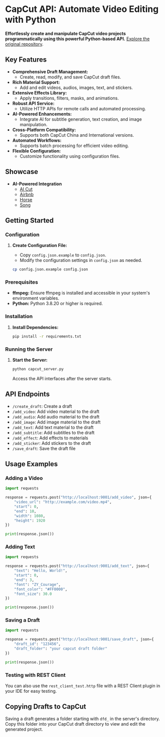 # CapCut API: Automate Video Editing with Python

**Effortlessly create and manipulate CapCut video projects programmatically using this powerful Python-based API.**  [Explore the original repository](https://github.com/sun-guannan/CapCutAPI).

## Key Features

*   **Comprehensive Draft Management:**
    *   Create, read, modify, and save CapCut draft files.
*   **Rich Material Support:**
    *   Add and edit videos, audios, images, text, and stickers.
*   **Extensive Effects Library:**
    *   Apply transitions, filters, masks, and animations.
*   **Robust API Service:**
    *   Utilize HTTP APIs for remote calls and automated processing.
*   **AI-Powered Enhancements:**
    *   Integrate AI for subtitle generation, text creation, and image manipulation.
*   **Cross-Platform Compatibility:**
    *   Supports both CapCut China and International versions.
*   **Automated Workflows:**
    *   Supports batch processing for efficient video editing.
*   **Flexible Configuration:**
    *   Customize functionality using configuration files.

## Showcase

*   **AI-Powered Integration**
    *   [AI Cut](https://www.youtube.com/watch?v=fBqy6WFC78E)
    *   [Airbnb](https://www.youtube.com/watch?v=1zmQWt13Dx0)
    *   [Horse](https://www.youtube.com/watch?v=IF1RDFGOtEU)
    *   [Song](https://www.youtube.com/watch?v=rGNLE_slAJ8)

## Getting Started

### Configuration

1.  **Create Configuration File:**
    *   Copy `config.json.example` to `config.json`.
    *   Modify the configuration settings in `config.json` as needed.

    ```bash
    cp config.json.example config.json
    ```

### Prerequisites

*   **ffmpeg:**  Ensure ffmpeg is installed and accessible in your system's environment variables.
*   **Python:** Python 3.8.20 or higher is required.

### Installation

1.  **Install Dependencies:**

    ```bash
    pip install -r requirements.txt
    ```

### Running the Server

1.  **Start the Server:**

    ```bash
    python capcut_server.py
    ```

    Access the API interfaces after the server starts.

## API Endpoints

*   `/create_draft`: Create a draft
*   `/add_video`: Add video material to the draft
*   `/add_audio`: Add audio material to the draft
*   `/add_image`: Add image material to the draft
*   `/add_text`: Add text material to the draft
*   `/add_subtitle`: Add subtitles to the draft
*   `/add_effect`: Add effects to materials
*   `/add_sticker`: Add stickers to the draft
*   `/save_draft`: Save the draft file

## Usage Examples

### Adding a Video

```python
import requests

response = requests.post("http://localhost:9001/add_video", json={
    "video_url": "http://example.com/video.mp4",
    "start": 0,
    "end": 10,
    "width": 1080,
    "height": 1920
})

print(response.json())
```

### Adding Text

```python
import requests

response = requests.post("http://localhost:9001/add_text", json={
    "text": "Hello, World!",
    "start": 0,
    "end": 3,
    "font": "ZY_Courage",
    "font_color": "#FF0000",
    "font_size": 30.0
})

print(response.json())
```

### Saving a Draft

```python
import requests

response = requests.post("http://localhost:9001/save_draft", json={
    "draft_id": "123456",
    "draft_folder": "your capcut draft folder"
})

print(response.json())
```

### Testing with REST Client

You can also use the `rest_client_test.http` file with a REST Client plugin in your IDE for easy testing.

## Copying Drafts to CapCut

Saving a draft generates a folder starting with `dfd_` in the server's directory. Copy this folder into your CapCut draft directory to view and edit the generated project.